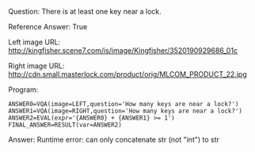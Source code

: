 Question: There is at least one key near a lock.

Reference Answer: True

Left image URL: http://kingfisher.scene7.com/is/image/Kingfisher/3520190929686_01c

Right image URL: http://cdn.small.masterlock.com/product/orig/MLCOM_PRODUCT_22.jpg

Program:

```
ANSWER0=VQA(image=LEFT,question='How many keys are near a lock?')
ANSWER1=VQA(image=RIGHT,question='How many keys are near a lock?')
ANSWER2=EVAL(expr='{ANSWER0} + {ANSWER1} >= 1')
FINAL_ANSWER=RESULT(var=ANSWER2)
```
Answer: Runtime error: can only concatenate str (not "int") to str

